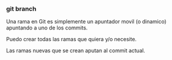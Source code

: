 ### git branch
Una rama en Git es simplemente un apuntador movil (o dinamico) apuntando a uno de los commits.

Puedo crear todas las ramas que quiera y/o necesite.

Las ramas nuevas que se crean aputan al commit actual.